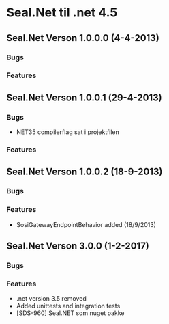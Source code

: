 # Seal.Net til .net 4.5

## Seal.Net Verson 1.0.0.0 (4-4-2013)

### Bugs

### Features

## Seal.Net Verson 1.0.0.1 (29-4-2013)

### Bugs

* NET35 compilerflag sat i projektfilen

### Features

## Seal.Net Verson 1.0.0.2 (18-9-2013)

### Bugs

### Features

* SosiGatewayEndpointBehavior added (18/9/2013)

## Seal.Net Verson 3.0.0 (1-2-2017)

### Bugs

### Features

* .net version 3.5 removed
* Added unittests and integration tests
* [SDS-960] Seal.NET som nuget pakke